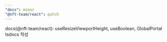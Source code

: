 ```yaml
---
"docs": minor
"@nft-team/react": patch
---
```


docs(@nft-team/react): useResizeViewportHeight, useBoolean, GlobalPortal tsdocs 작성
